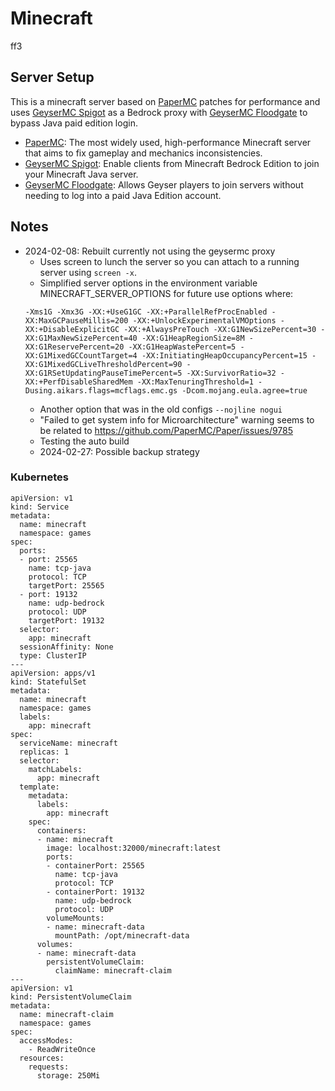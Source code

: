# Minecraft

ff3

## Server Setup

This is a minecraft server based on [PaperMC](https://papermc.io) patches for performance and uses [GeyserMC Spigot](https://geysermc.org) as a Bedrock proxy with [GeyserMC Floodgate](https://geysermc.org) to bypass Java paid edition login.

- [PaperMC](https://papermc.io): The most widely used, high-performance Minecraft server that aims to fix gameplay and mechanics inconsistencies.
- [GeyserMC Spigot](https://geysermc.org): Enable clients from Minecraft Bedrock Edition to join your Minecraft Java server.
- [GeyserMC Floodgate](https://geysermc.org): Allows Geyser players to join servers without needing to log into a paid Java Edition account.

## Notes
- 2024-02-08: Rebuilt currently not using the geysermc proxy
  - Uses screen to lunch the server so you can attach to a running server using `screen -x`.
  - Simplified server options in the environment variable MINECRAFT_SERVER_OPTIONS for future use options where:
  ```
  -Xms1G -Xmx3G -XX:+UseG1GC -XX:+ParallelRefProcEnabled -XX:MaxGCPauseMillis=200 -XX:+UnlockExperimentalVMOptions -XX:+DisableExplicitGC -XX:+AlwaysPreTouch -XX:G1NewSizePercent=30 -XX:G1MaxNewSizePercent=40 -XX:G1HeapRegionSize=8M -XX:G1ReservePercent=20 -XX:G1HeapWastePercent=5 -XX:G1MixedGCCountTarget=4 -XX:InitiatingHeapOccupancyPercent=15 -XX:G1MixedGCLiveThresholdPercent=90 -XX:G1RSetUpdatingPauseTimePercent=5 -XX:SurvivorRatio=32 -XX:+PerfDisableSharedMem -XX:MaxTenuringThreshold=1 -Dusing.aikars.flags=mcflags.emc.gs -Dcom.mojang.eula.agree=true
  ```
  - Another option that was in the old configs `--nojline nogui`
  - "Failed to get system info for Microarchitecture" warning seems to be related to https://github.com/PaperMC/Paper/issues/9785
  - Testing the auto build
  - 2024-02-27: Possible backup strategy

  


### Kubernetes
```
apiVersion: v1
kind: Service
metadata:
  name: minecraft
  namespace: games
spec:
  ports:
  - port: 25565
    name: tcp-java
    protocol: TCP
    targetPort: 25565
  - port: 19132
    name: udp-bedrock
    protocol: UDP
    targetPort: 19132
  selector:
    app: minecraft
  sessionAffinity: None
  type: ClusterIP
---
apiVersion: apps/v1
kind: StatefulSet
metadata:
  name: minecraft
  namespace: games
  labels:
    app: minecraft
spec:
  serviceName: minecraft
  replicas: 1
  selector:
    matchLabels:
      app: minecraft
  template:
    metadata:
      labels:
        app: minecraft
    spec:
      containers:
      - name: minecraft
        image: localhost:32000/minecraft:latest
        ports:
        - containerPort: 25565
          name: tcp-java
          protocol: TCP
        - containerPort: 19132
          name: udp-bedrock
          protocol: UDP
        volumeMounts:
        - name: minecraft-data
          mountPath: /opt/minecraft-data
      volumes:
      - name: minecraft-data
        persistentVolumeClaim:
          claimName: minecraft-claim 
---
apiVersion: v1
kind: PersistentVolumeClaim
metadata:
  name: minecraft-claim
  namespace: games
spec:
  accessModes:
    - ReadWriteOnce
  resources:
    requests:
      storage: 250Mi
```



